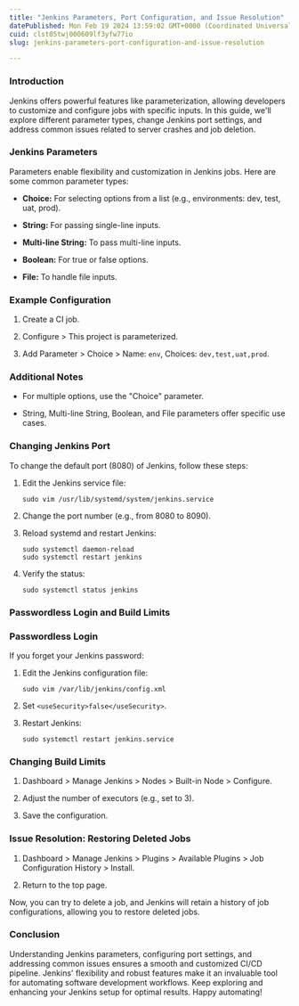 ```yaml
---
title: "Jenkins Parameters, Port Configuration, and Issue Resolution"
datePublished: Mon Feb 19 2024 13:59:02 GMT+0000 (Coordinated Universal Time)
cuid: clst05twj000609lf3yfw77io
slug: jenkins-parameters-port-configuration-and-issue-resolution

---
```


### Introduction

Jenkins offers powerful features like parameterization, allowing developers to customize and configure jobs with specific inputs. In this guide, we'll explore different parameter types, change Jenkins port settings, and address common issues related to server crashes and job deletion.

### Jenkins Parameters

Parameters enable flexibility and customization in Jenkins jobs. Here are some common parameter types:

* **Choice:** For selecting options from a list (e.g., environments: dev, test, uat, prod).
    
* **String:** For passing single-line inputs.
    
* **Multi-line String:** To pass multi-line inputs.
    
* **Boolean:** For true or false options.
    
* **File:** To handle file inputs.
    

### Example Configuration

1. Create a CI job.
    
2. Configure &gt; This project is parameterized.
    
3. Add Parameter &gt; Choice &gt; Name: `env`, Choices: `dev,test,uat,prod`.
    

### Additional Notes

* For multiple options, use the "Choice" parameter.
    
* String, Multi-line String, Boolean, and File parameters offer specific use cases.
    

### Changing Jenkins Port

To change the default port (8080) of Jenkins, follow these steps:

1. Edit the Jenkins service file:
    
    ```plaintext
    sudo vim /usr/lib/systemd/system/jenkins.service
    ```
    
2. Change the port number (e.g., from 8080 to 8090).
    
3. Reload systemd and restart Jenkins:
    
    ```plaintext
    sudo systemctl daemon-reload
    sudo systemctl restart jenkins
    ```
    
4. Verify the status:
    
    ```plaintext
    sudo systemctl status jenkins
    ```
    

### Passwordless Login and Build Limits

### Passwordless Login

If you forget your Jenkins password:

1. Edit the Jenkins configuration file:
    
    ```plaintext
    sudo vim /var/lib/jenkins/config.xml
    ```
    
2. Set `<useSecurity>false</useSecurity>`.
    
3. Restart Jenkins:
    
    ```plaintext
    sudo systemctl restart jenkins.service
    ```
    

### Changing Build Limits

1. Dashboard &gt; Manage Jenkins &gt; Nodes &gt; Built-in Node &gt; Configure.
    
2. Adjust the number of executors (e.g., set to 3).
    
3. Save the configuration.
    

### Issue Resolution: Restoring Deleted Jobs

1. Dashboard &gt; Manage Jenkins &gt; Plugins &gt; Available Plugins &gt; Job Configuration History &gt; Install.
    
2. Return to the top page.
    

Now, you can try to delete a job, and Jenkins will retain a history of job configurations, allowing you to restore deleted jobs.

### Conclusion

Understanding Jenkins parameters, configuring port settings, and addressing common issues ensures a smooth and customized CI/CD pipeline. Jenkins' flexibility and robust features make it an invaluable tool for automating software development workflows. Keep exploring and enhancing your Jenkins setup for optimal results. Happy automating!